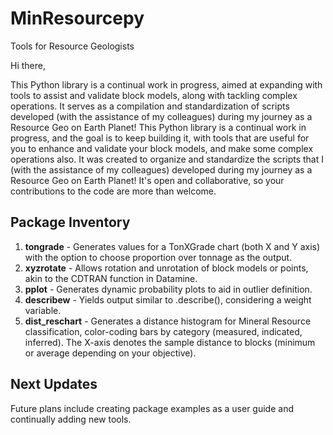 # MinResourcepy
 Tools for Resource Geologists

 Hi there,

 This Python library is a continual work in progress, aimed at expanding with tools to assist and validate block models, along with tackling complex operations. It serves as a compilation and standardization of scripts developed (with the assistance of my colleagues) during my journey as a Resource Geo on Earth Planet!
 This Python library is a continual work in progress, and the goal is to keep building it, with tools that are useful for you to enhance and validate your block models, and make some complex operations also. It was created to organize and standardize the scripts that I (with the assistance of my colleagues) developed during my journey as a Resource Geo on Earth Planet! 
 It's open and collaborative, so your contributions to the code are more than welcome.

 ## Package Inventory
 1) **tongrade** - Generates values for a TonXGrade chart (both X and Y axis) with the option to choose proportion over tonnage as the output.
 2) **xyzrotate** - Allows rotation and unrotation of block models or points, akin to the CDTRAN function in Datamine.
 3) **pplot** -  Generates dynamic probability plots to aid in outlier definition.
 4) **describew** - Yields output similar to .describe(), considering a weight variable.
 5) **dist_reschart** - Generates a distance histogram for Mineral Resource classification, color-coding bars by category (measured, indicated, inferred). The X-axis denotes the sample distance to blocks (minimum or average depending on your objective).

## Next Updates
Future plans include creating package examples as a user guide and continually adding new tools.